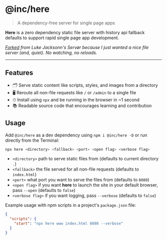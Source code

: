 # @inc/here

> A dependency-free server for single page apps

**Here** is a zero dependency static file server with history api fallback defaults to support rapid single page app development.

_[Forked](https://github.com/lukejacksonn/servor) from Luke Jacksonn's Servør because I just wanted a nice file server (and, quiet). No watching, no reloads._

---

## Features

* 🗂 Serve static content like scripts, styles, and images from a directory
* 🖥 Reroute all non-file requests like `/` or `/admin` to a single file
* ⏱ Install using `npx` and be running in the browser in ~1 second
* 📚 Readable source code that encourages learning and contribution

## Usage

Add `@inc/here` as a dev dependency using `npm i @inc/here -D` or run directly from the Terminal:

```bash
npx here <directory> <fallback> <port> <open flag> <verbose flag>
```

* `<directory>` path to serve static files from (defaults to current directory `.`)
* `<fallback>` the file served for all non-file requests (defaults to `index.html`)
* `<port>` what port you want to serve the files from (defaults to `8080`)
* `<open flag>` if you want **here** to launch the site in your default browser, pass `--open` (defaults to `false`)
* `<verbose flag>` if you want logging, pass `--verbose` (defaults to `false`)

Example usage with npm scripts in a project's `package.json` file:

```json
{
  "scripts": {
    "start": "npx here www index.html 8080 --verbose"
  }
}
```
